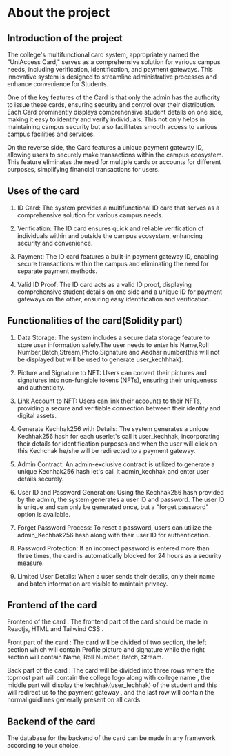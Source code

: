 # About the project

## Introduction of the project
The college's multifunctional card system, appropriately named the "UniAccess Card," serves as a comprehensive solution for various campus needs, including verification, identification, and payment gateways. This innovative system is designed to streamline administrative processes and enhance convenience for Students.

One of the key features of the Card is that only the admin has the authority to issue these cards, ensuring security and control over their distribution. Each Card prominently displays comprehensive student details on one side, making it easy to identify and verify individuals. This not only helps in maintaining campus security but also facilitates smooth access to various campus facilities and services.

On the reverse side, the Card features a unique payment gateway ID, allowing users to securely make transactions within the campus ecosystem. This feature eliminates the need for multiple cards or accounts for different purposes, simplifying financial transactions for users.

## Uses of the card

1) ID Card: The system provides a multifunctional ID card that serves as a comprehensive solution for various campus needs.

2) Verification: The ID card ensures quick and reliable verification of individuals within and outside the campus ecosystem, enhancing security and convenience.

3) Payment: The ID card features a built-in payment gateway ID, enabling secure transactions within the campus and eliminating the need for separate payment methods.

4) Valid ID Proof: The ID card acts as a valid ID proof, displaying comprehensive student details on one side and a unique ID for payment gateways on the other, ensuring easy identification and verification.

## Functionalities of the card(Solidity part)

1) Data Storage: The system includes a secure data storage feature to store user information safely.The user needs to enter his Name,Roll Number,Batch,Stream,Photo,Signature and Aadhar number(this will not be displayed but will be used to generate user_kechhhak).

2) Picture and Signature to NFT: Users can convert their pictures and signatures into non-fungible tokens (NFTs), ensuring their uniqueness and authenticity.

3) Link Account to NFT: Users can link their accounts to their NFTs, providing a secure and verifiable connection between their identity and digital assets.

4) Generate Kechhak256 with Details: The system generates a unique Kechhak256 hash for each userlet's call it user_kechhak, incorporating their details for identification purposes and when the user will click on this Kechchak he/she will be redirected to a payment gateway.

5) Admin Contract: An admin-exclusive contract is utilized to generate a unique Kechhak256 hash let's call it admin_kechhak and enter user details securely.

6) User ID and Password Generation: Using the Kechhak256 hash provided by the admin, the system generates a user ID and password. The user ID is unique and can only be generated once, but a "forget password" option is available.

7) Forget Password Process: To reset a password, users can utilize the admin_Kechhak256 hash along with their user ID for authentication.

8) Password Protection: If an incorrect password is entered more than three times, the card is automatically blocked for 24 hours as a security measure.

9) Limited User Details: When a user sends their details, only their name and batch information are visible to maintain privacy.

## Frontend of the card
 
 Frontend of the card : The frontend part of the card should be made in Reactjs, HTML and Tailwind CSS .
 
 Front part of the card : The card will be divided of two section, the left section which will contain Profile picture and signature while the right section will contain Name, Roll Number, Batch, Stream.

 Back part of the card : The card will be divided into three rows where the topmost part will contain the college logo along with college name , the middle part will display the kechhak(user_lechhak) of the student and this will redirect us to the payment gateway , and the last row will contain the normal guidlines generally  present on all cards.

 ## Backend of the card

 The database for the backend of the card can be made in any framework according to your choice. 
 
